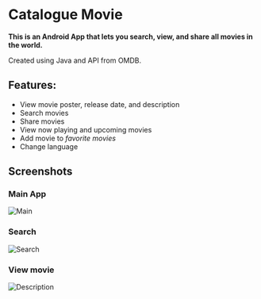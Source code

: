 # Catalogue Movie

**This is an Android App that lets you search, view, and share all movies in the world.**

Created using Java and API from OMDB.

## Features:
* View movie poster, release date, and description
* Search movies
* Share movies
* View now playing and upcoming movies
* Add movie to *favorite movies*
* Change language

## Screenshots
### Main App
![Main](https://risalfajar.github.io/img/portfolio/Movie%20Catalog/Image1.jpeg)

### Search
![Search](https://risalfajar.github.io/img/portfolio/Movie%20Catalog/Image2.jpeg)

### View movie
![Description](https://risalfajar.github.io/img/portfolio/Movie%20Catalog/Image3.jpeg)
